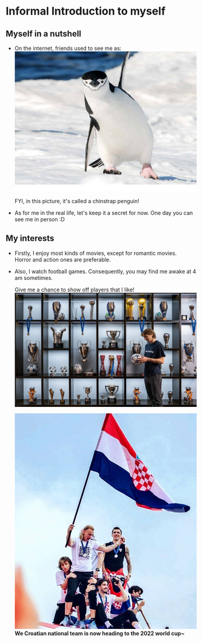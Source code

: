 # Informal Introduction to myself

## Myself in a nutshell

- On the internet, friends used to see me as:
  ![penguin](https://github.com/gtb-2022-wang-wanzhi/.github/blob/main/profile/img/1.jpg)
  
  FYI, in this picture, it's called a chinstrap penguin!
- As for me in the real life, let's keep it a secret for now. One day you can see me in person :D

## My interests
- Firstly, I enjoy most kinds of movies, except for romantic movies.   
  Horror and action ones are preferable.  

- Also, I watch football games. Consequently, you may find me awake at 4 am sometimes.
  
  Give me a chance to show off players that I like!
  ![modric](https://github.com/gtb-2022-wang-wanzhi/.github/blob/main/profile/img/2.jpg)
    
  ![croatia](https://github.com/gtb-2022-wang-wanzhi/.github/blob/main/profile/img/3.jpg)
  **We Croatian national team is now heading to the 2022 world cup~**
  